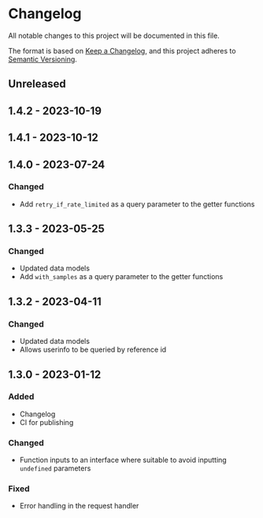 # Changelog

All notable changes to this project will be documented in this file.

The format is based on [Keep a Changelog](https://keepachangelog.com/en/1.0.0/),
and this project adheres to [Semantic Versioning](https://semver.org/spec/v2.0.0.html).

## Unreleased

## 1.4.2 - 2023-10-19

## 1.4.1 - 2023-10-12

## 1.4.0 - 2023-07-24
### Changed
- Add `retry_if_rate_limited` as a query parameter to the getter functions

## 1.3.3 - 2023-05-25
### Changed
- Updated data models
- Add `with_samples` as a query parameter to the getter functions

## 1.3.2 - 2023-04-11
### Changed
- Updated data models
- Allows userinfo to be queried by reference id

## 1.3.0 - 2023-01-12
### Added
- Changelog
- CI for publishing

### Changed
- Function inputs to an interface where suitable to avoid inputting `undefined` parameters

### Fixed
- Error handling in the request handler
